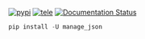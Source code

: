 [![pypi](https://img.shields.io/badge/pypi-manage_json-blue)](https://pypi.org/project/manage_json/) [![tele](https://img.shields.io/badge/telegram-@geko1-blue)](https://t.me/geko1) [![Documentation Status](https://readthedocs.org/projects/manage_json/badge/?version=latest)](https://manage_json.readthedocs.io/en/latest/)


```powershell
pip install -U manage_json
```
